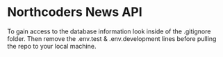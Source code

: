 # Northcoders News API

To gain access to the database information look inside of the .gitignore folder. Then remove the .env.test & .env.development lines before pulling the repo to your local machine.